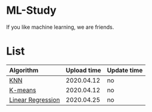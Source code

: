 # ML-Study

If you like machine learning, we are friends.

# List

| Algorithm | Upload time | Update time |
|:-|:-|:-|
| [KNN](https://github.com/WangRongsheng/Machine-learning/blob/master/ML/knn.md) | 2020.04.12 | no |
| [K-means](https://github.com/WangRongsheng/Machine-learning/blob/master/ML/k-means.md) | 2020.04.12 | no |
| [Linear Regression](https://github.com/WangRongsheng/Machine-learning/blob/master/ML/LinearRegression.md) | 2020.04.25 | no | 

